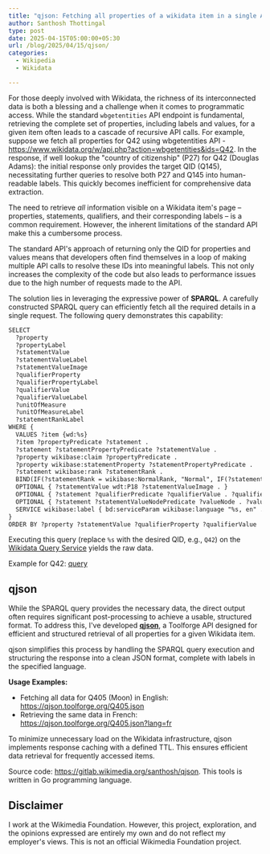 ```yaml
---
title: "qjson: Fetching all properties of a wikidata item in a single API call"
author: Santhosh Thottingal
type: post
date: 2025-04-15T05:00:00+05:30
url: /blog/2025/04/15/qjson/
categories:
  - Wikipedia
  - Wikidata

---
```



For those deeply involved with Wikidata, the richness of its interconnected data is both a blessing and a challenge when it comes to programmatic access. While the standard `wbgetentities` API endpoint is fundamental, retrieving the complete set of properties, including labels and values, for a given item often leads to a cascade of recursive API calls. For example, suppose we fetch all properties for Q42 using wbgetentities API - <https://www.wikidata.org/w/api.php?action=wbgetentities&ids=Q42>. In the response, if well lookup the "country of citizenship" (P27) for Q42 (Douglas Adams): the initial response only provides the target QID (Q145), necessitating further queries to resolve both P27 and Q145 into human-readable labels. This quickly becomes inefficient for comprehensive data extraction.

The need to retrieve *all* information visible on a Wikidata item's page – properties, statements, qualifiers, and their corresponding labels – is a common requirement. However, the inherent limitations of the standard API make this a cumbersome process.

The standard API's approach of returning only the QID for properties and values means that developers often find themselves in a loop of making multiple API calls to resolve these IDs into meaningful labels. This not only increases the complexity of the code but also leads to performance issues due to the high number of requests made to the API.

The solution lies in leveraging the expressive power of **SPARQL**. A carefully constructed SPARQL query can efficiently fetch all the required details in a single request. The following query demonstrates this capability:

```txt
SELECT
  ?property
  ?propertyLabel
  ?statementValue
  ?statementValueLabel
  ?statementValueImage
  ?qualifierProperty
  ?qualifierPropertyLabel
  ?qualifierValue
  ?qualifierValueLabel
  ?unitOfMeasure
  ?unitOfMeasureLabel
  ?statementRankLabel
WHERE {
  VALUES ?item {wd:%s}
  ?item ?propertyPredicate ?statement .
  ?statement ?statementPropertyPredicate ?statementValue .
  ?property wikibase:claim ?propertyPredicate .
  ?property wikibase:statementProperty ?statementPropertyPredicate .
  ?statement wikibase:rank ?statementRank .
  BIND(IF(?statementRank = wikibase:NormalRank, "Normal", IF(?statementRank = wikibase:PreferredRank, "Preferred", IF(?statementRank = wikibase:DeprecatedRank, "Deprecated", "Unknown"))) AS ?statementRankLabel)
  OPTIONAL { ?statementValue wdt:P18 ?statementValueImage . }
  OPTIONAL { ?statement ?qualifierPredicate ?qualifierValue . ?qualifierProperty wikibase:qualifier ?qualifierPredicate . }
  OPTIONAL { ?statement ?statementValueNodePredicate ?valueNode . ?valueNode wikibase:quantityUnit ?unitOfMeasure . }
  SERVICE wikibase:label { bd:serviceParam wikibase:language "%s, en" . ?property rdfs:label ?propertyLabel . ?statementValue rdfs:label ?statementValueLabel . ?qualifierProperty rdfs:label ?qualifierPropertyLabel . ?qualifierValue rdfs:label ?qualifierValueLabel . ?unitOfMeasure rdfs:label ?unitOfMeasureLabel . }
}
ORDER BY ?property ?statementValue ?qualifierProperty ?qualifierValue
```

Executing this query (replace `%s` with the desired QID, e.g., `Q42`) on the [Wikidata Query Service](https://query.wikidata.org/) yields the raw data.

Example for Q42: [query](https://query.wikidata.org/#%20%20%20%20SELECT%0A%20%20%20%20%20%20%20%20%3Fproperty%0A%20%20%20%20%20%20%20%20%3FpropertyLabel%0A%20%20%20%20%20%20%20%20%3FstatementValue%0A%20%20%20%20%20%20%20%20%3FstatementValueLabel%0A%20%20%20%20%20%20%20%20%3FstatementValueImage%0A%20%20%20%20%20%20%20%20%3FqualifierProperty%0A%20%20%20%20%20%20%20%20%3FqualifierPropertyLabel%0A%20%20%20%20%20%20%20%20%3FqualifierValue%0A%20%20%20%20%20%20%20%20%3FqualifierValueLabel%0A%20%20%20%20%20%20%20%20%3FunitOfMeasure%0A%20%20%20%20%20%20%20%20%3FunitOfMeasureLabel%0A%20%20%20%20%20%20%20%20%3FstatementRankLabel%0A%20%20%20%20WHERE%20%7B%0A%20%20%20%20%20%20%20%20VALUES%20%3Fitem%20%7Bwd%3AQ42%7D%0A%0A%20%20%20%20%20%20%20%20%3Fitem%20%3FpropertyPredicate%20%3Fstatement%20.%0A%20%20%20%20%20%20%20%20%3Fstatement%20%3FstatementPropertyPredicate%20%3FstatementValue%20.%0A%0A%20%20%20%20%20%20%20%20%3Fproperty%20wikibase%3Aclaim%20%3FpropertyPredicate%20.%0A%20%20%20%20%20%20%20%20%3Fproperty%20wikibase%3AstatementProperty%20%3FstatementPropertyPredicate%20.%0A%0A%20%20%20%20%20%20%20%20%3Fstatement%20wikibase%3Arank%20%3FstatementRank%20.%0A%20%20%20%20%20%20%20%20BIND%28%0A%20%20%20%20%20%20%20%20%20%20%20%20IF%28%3FstatementRank%20%3D%20wikibase%3ANormalRank%2C%20%22Normal%22%2C%0A%20%20%20%20%20%20%20%20%20%20%20%20%20%20%20%20IF%28%3FstatementRank%20%3D%20wikibase%3APreferredRank%2C%20%22Preferred%22%2C%0A%20%20%20%20%20%20%20%20%20%20%20%20%20%20%20%20%20%20%20%20IF%28%3FstatementRank%20%3D%20wikibase%3ADeprecatedRank%2C%20%22Deprecated%22%2C%20%22Unknown%22%29%0A%20%20%20%20%20%20%20%20%20%20%20%20%20%20%20%20%29%0A%20%20%20%20%20%20%20%20%20%20%20%20%29%20AS%20%3FstatementRankLabel%0A%20%20%20%20%20%20%20%20%29%0A%0A%20%20%20%20%20%20%20%20OPTIONAL%20%7B%0A%20%20%20%20%20%20%20%20%20%20%20%20%3FstatementValue%20wdt%3AP18%20%3FstatementValueImage%20.%0A%20%20%20%20%20%20%20%20%7D%0A%0A%20%20%20%20%20%20%20%20OPTIONAL%20%7B%0A%20%20%20%20%20%20%20%20%20%20%20%20%3Fstatement%20%3FqualifierPredicate%20%3FqualifierValue%20.%0A%20%20%20%20%20%20%20%20%20%20%20%20%3FqualifierProperty%20wikibase%3Aqualifier%20%3FqualifierPredicate%20.%0A%20%20%20%20%20%20%20%20%7D%0A%0A%20%20%20%20%20%20%20%20OPTIONAL%20%7B%0A%20%20%20%20%20%20%20%20%20%20%20%20%3Fstatement%20%3FstatementValueNodePredicate%20%3FvalueNode%20.%0A%20%20%20%20%20%20%20%20%20%20%20%20%3FvalueNode%20wikibase%3AquantityUnit%20%3FunitOfMeasure%20.%0A%20%20%20%20%20%20%20%20%7D%0A%0A%20%20%20%20%20%20%20%20SERVICE%20wikibase%3Alabel%20%7B%0A%20%20%20%20%20%20%20%20%20%20%20%20bd%3AserviceParam%20wikibase%3Alanguage%20%22%25s%2C%20en%22%20.%0A%20%20%20%20%20%20%20%20%20%20%20%20%3Fproperty%20rdfs%3Alabel%20%3FpropertyLabel%20.%0A%20%20%20%20%20%20%20%20%20%20%20%20%3FstatementValue%20rdfs%3Alabel%20%3FstatementValueLabel%20.%0A%20%20%20%20%20%20%20%20%20%20%20%20%3FqualifierProperty%20rdfs%3Alabel%20%3FqualifierPropertyLabel%20.%0A%20%20%20%20%20%20%20%20%20%20%20%20%3FqualifierValue%20rdfs%3Alabel%20%3FqualifierValueLabel%20.%0A%20%20%20%20%20%20%20%20%20%20%20%20%3FunitOfMeasure%20rdfs%3Alabel%20%3FunitOfMeasureLabel%20.%0A%20%20%20%20%20%20%20%20%7D%0A%20%20%20%20%7D%0A%20%20%20%20ORDER%20BY%20%3Fproperty%20%3FstatementValue%20%3FqualifierProperty%20%3FqualifierValue%0A%20%20%20)

## qjson

While the SPARQL query provides the necessary data, the direct output often requires significant post-processing to achieve a usable, structured format. To address this, I've developed **[qjson](https://qjson.toolforge.org/)**, a Toolforge API designed for efficient and structured retrieval of all properties for a given Wikidata item.

qjson simplifies this process by handling the SPARQL query execution and structuring the response into a clean JSON format, complete with labels in the specified language.

**Usage Examples:**

* Fetching all data for Q405 (Moon) in English:
  <https://qjson.toolforge.org/Q405.json>
* Retrieving the same data in French:
  <https://qjson.toolforge.org/Q405.json?lang=fr>

To minimize unnecessary load on the Wikidata infrastructure, qjson implements response caching with a defined TTL. This ensures efficient data retrieval for frequently accessed items.

Source code: <https://gitlab.wikimedia.org/santhosh/qjson>. This tools is written in Go programming language.

## Disclaimer

I work at the Wikimedia Foundation. However, this project, exploration, and the opinions expressed are entirely my own and do not reflect my employer's views. This is not an official Wikimedia Foundation project.
